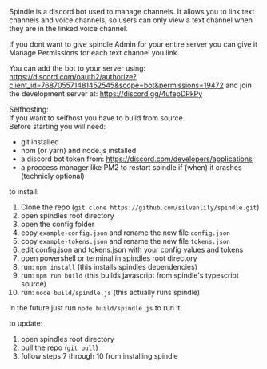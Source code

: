 Spindle is a discord bot used to manage channels. It allows you to link text channels and voice channels, so users can only view a text channel when they are in the linked voice channel.

If you dont want to give spindle Admin for your entire server you can give it Manage Permissions for each text channel you link.

You can add the bot to your server using: https://discord.com/oauth2/authorize?client_id=768705571481452545&scope=bot&permissions=19472 and join the development server at: https://discord.gg/4ufepDPkPy

Selfhosting:  
If you want to selfhost you have to build from source.  
Before starting you will need:

- git installed
- npm (or yarn) and node.js installed
- a discord bot token from: https://discord.com/developers/applications
- a proccess manager like PM2 to restart spindle if (when) it crashes (technicly optional)

to install:

1. Clone the repo (`git clone https://github.com/silvenlily/spindle.git`)
2. open spindles root directory
3. open the config folder
4. copy `example-config.json` and rename the new file `config.json`
5. copy `example-tokens.json` and rename the new file `tokens.json`
6. edit config.json and tokens.json with your config values and tokens
7. open powershell or terminal in spindles root directory
8. run: `npm install` (this installs spindles dependencies)
9. run: `npm run build` (this builds javascript from spindle's typescript source)
10. run: `node build/spindle.js` (this actually runs spindle)

in the future just run `node build/spindle.js` to run it

to update:

1. open spindles root directory
2. pull the repo (`git pull`)
3. follow steps 7 through 10 from installing spindle
